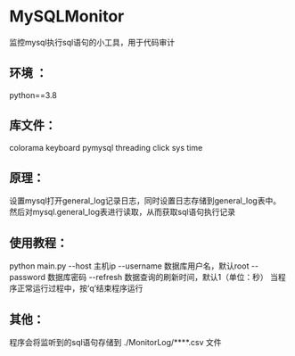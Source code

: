 # MySQLMonitor
监控mysql执行sql语句的小工具，用于代码审计

## 环境 ：
python==3.8

## 库文件：
colorama
keyboard
pymysql
threading
click
sys
time

## 原理：
设置mysql打开general_log记录日志，同时设置日志存储到general_log表中。
然后对mysql.general_log表进行读取，从而获取sql语句执行记录

## 使用教程：
python main.py --host 主机ip --username 数据库用户名，默认root --password 数据库密码 --refresh 数据查询的刷新时间，默认1（单位：秒）
当程序正常运行过程中，按‘q’结束程序运行

## 其他：
程序会将监听到的sql语句存储到 ./MonitorLog/****.csv 文件
